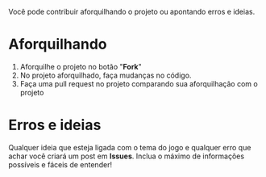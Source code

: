 Você pode contribuir aforquilhando o projeto ou apontando erros e ideias.

# Aforquilhando
1. Aforquilhe o projeto no botão "**Fork**"
2. No projeto aforquilhado, faça mudanças no código.
3. Faça uma pull request no projeto comparando sua aforquilhação com o projeto

# Erros e ideias
Qualquer ideia que esteja ligada com o tema do jogo e qualquer erro que achar você criará um post em **Issues**.
Inclua o máximo de informações possíveis e fáceis de entender!
